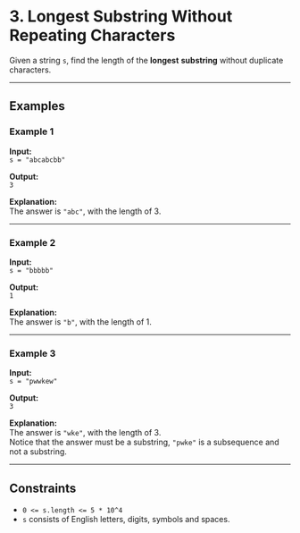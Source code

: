 # 3. Longest Substring Without Repeating Characters

Given a string `s`, find the length of the **longest** **substring** without duplicate characters.

---

## Examples

### Example 1

**Input:**  
`s = "abcabcbb"`

**Output:**  
`3`

**Explanation:**  
The answer is `"abc"`, with the length of 3.

---

### Example 2

**Input:**  
`s = "bbbbb"`

**Output:**  
`1`

**Explanation:**  
The answer is `"b"`, with the length of 1.

---

### Example 3

**Input:**  
`s = "pwwkew"`

**Output:**  
`3`

**Explanation:**  
The answer is `"wke"`, with the length of 3.  
Notice that the answer must be a substring, `"pwke"` is a subsequence and not a substring.

---

## Constraints

- `0 <= s.length <= 5 * 10^4`
- `s` consists of English letters, digits, symbols and spaces.